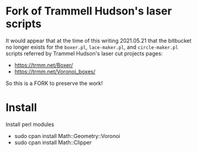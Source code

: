 
# Fork of Trammell Hudson's laser scripts

It would appear that at the time of this writing 2021.05.21 that the bitbucket no longer exists for the `boxer.pl`, `lace-maker.pl`, and `circle-maker.pl` scripts referred by Trammel Hudson's laser cut projects pages:

- https://trmm.net/Boxer/
- https://trmm.net/Voronoi_boxes/

So this is a FORK to preserve the work!

# Install

Install perl modules
- sudo cpan install Math::Geometry::Voronoi
- sudo cpan install Math::Clipper

